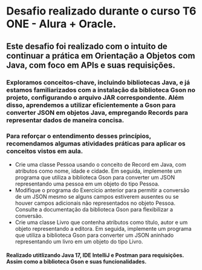 # Desafio realizado durante o curso T6 ONE - Alura + Oracle.
## Este desafio foi realizado com o intuito de continuar a prática em Orientação a Objetos com Java, com foco em APIs e suas requisições.
### Exploramos conceitos-chave, incluindo bibliotecas Java, e já estamos familiarizados com a instalação da biblioteca Gson no projeto, configurando o arquivo JAR correspondente. Além disso, aprendemos a utilizar eficientemente a Gson para converter JSON em objetos Java, empregando Records para representar dados de maneira concisa.
### Para reforçar o entendimento desses princípios, recomendamos algumas atividades práticas para aplicar os conceitos vistos em aula.
- Crie uma classe Pessoa usando o conceito de Record em Java, com atributos como nome, idade e cidade. Em seguida, implemente um programa que utiliza a biblioteca Gson para converter um JSON representando uma pessoa em um objeto do tipo Pessoa.
- Modifique o programa do Exercício anterior para permitir a conversão de um JSON mesmo se alguns campos estiverem ausentes ou se houver campos adicionais não representados no objeto Pessoa. Consulte a documentação da biblioteca Gson para flexibilizar a conversão.
- Crie uma classe Livro que contenha atributos como título, autor e um objeto representando a editora. Em seguida, implemente um programa que utiliza a biblioteca Gson para converter um JSON aninhado representando um livro em um objeto do tipo Livro.

#### Realizado utitlizando Java 17, IDE IntelliJ e Postman para requisições. Assim como a biblioteca Gson e suas funcionalidades.

